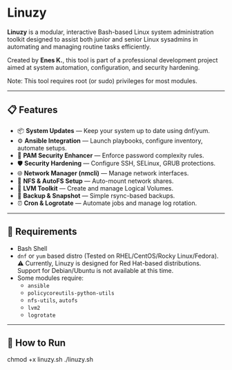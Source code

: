 # Linuzy 

**Linuzy** is a modular, interactive Bash-based Linux system administration toolkit designed to assist both junior and senior Linux sysadmins in automating and managing routine tasks efficiently.

Created by **Enes K.**, this tool is part of a professional development project aimed at system automation, configuration, and security hardening.

Note: This tool requires root (or sudo) privileges for most modules.

---

## 📋 Features

- 📦 **System Updates** — Keep your system up to date using dnf/yum.
- ⚙️ **Ansible Integration** — Launch playbooks, configure inventory, automate setups.
- 🔐 **PAM Security Enhancer** — Enforce password complexity rules.
- 🛡️ **Security Hardening** — Configure SSH, SELinux, GRUB protections.
- 🌐 **Network Manager (nmcli)** — Manage network interfaces.
- 📡 **NFS & AutoFS Setup** — Auto-mount network shares.
- 💽 **LVM Toolkit** — Create and manage Logical Volumes.
- 💾 **Backup & Snapshot** — Simple rsync-based backups.
- ⏰ **Cron & Logrotate** — Automate jobs and manage log rotation.

---

## 🔧 Requirements

- Bash Shell
- `dnf` or `yum` based distro (Tested on RHEL/CentOS/Rocky Linux/Fedora).
   ⚠️ Currently, Linuzy is designed for Red Hat-based distributions. Support for Debian/Ubuntu is not available at this time.
- Some modules require:
  - `ansible`
  - `policycoreutils-python-utils`
  - `nfs-utils`, `autofs`
  - `lvm2`
  - `logrotate`

---

## 🚀 How to Run

chmod +x linuzy.sh
./linuzy.sh

